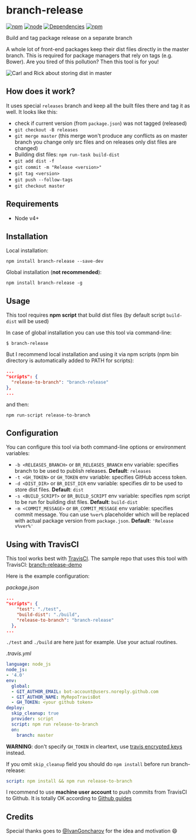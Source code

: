 branch-release
=====
[![npm](https://img.shields.io/npm/v/branch-release.svg)](https://www.npmjs.com/package/branch-release) [![node](https://img.shields.io/node/v/branch-release.svg)](https://www.npmjs.com/package/branch-release) [![Dependencies](https://david-dm.org/RomanGotsiy/branch-release.svg)](https://david-dm.org/RomanGotsiy/branch-release) [![npm](https://img.shields.io/npm/l/branch-release.svg)](https://github.com/RomanGotsiy/branch-release/blob/master/LICENSE)

Build and tag package release on a separate branch

A whole lot of front-end packages keep their dist files directly in the master branch. This is required for package managers that rely on tags (e.g. Bower). Are you tired of this pollution? Then this tool is for you!

![Carl and Rick about storing dist in master](http://i.imgur.com/YXgba3U.jpg "Carl and Rick about storing dist in master")

## How does it work?
It uses special `releases` branch and keep all the built files there and tag it as well.
It looks like this:
- check if current version (from `package.json`) was not tagged (released)
- `git checkout -B releases`
- `git merge master` (this merge won't produce any conflicts as on master branch you change only src files and on releases only dist files are changed)
- Building dist files: `npm run-task build-dist`
- `git add dist -f`
- `git commit -m "Release <version>"`
- `git tag <version>`
- `git push --follow-tags`
- `git checkout master`

## Requirements
 - Node v4+

## Installation
Local installation:

    npm install branch-release --save-dev

Global installation (**not recommended**):

    npm install branch-release -g

## Usage
This tool requires **npm script** that build dist files (by default script `build-dist` will be used)

In case of global installation you can use this tool via command-line:

    $ branch-release

But I recommend local installation and using it via npm scripts (npm bin directory is automatically added to PATH for scripts):

```json
...
"scripts": {
  "release-to-branch": "branch-release"
},
...
```

and then:

    npm run-script release-to-branch


## Configuration

You can configure this tool via both command-line options or environment variables:

- `-b <RELEASES_BRANCH>` or `BR_RELEASES_BRANCH` env variable: specifies branch to be used to publish releases. **Default**: `releases`
- `-t <GH_TOKEN>` or `GH_TOKEN` env variable: specifies GitHub access token.
- `-d <DIST_DIR>` or `BR_DIST_DIR` env variable: specifies dir to be used to store dist files. **Default**: `dist`
- `-s <BUILD_SCRIPT>` or `BR_BUILD_SCRIPT` env variable: specifies npm script to be run for building dist files. **Default**: `build-dist`
- `-m <COMMIT_MESSAGE>` or `BR_COMMIT_MESSAGE` env variable: specifies commit message. You can use `%ver%` placeholder which will be replaced with actual package version from `package.json`. **Default**: `'Release v%ver%'`

## Using with TravisCI
This tool works best with [TravisCI](https://travis-ci.org).
The sample repo that uses this tool with TravisCI: [branch-release-demo](https://github.com/RomanGotsiy/branch-release-demo)

Here is the example configuration:

_package.json_
```json
...
"scripts": {
    "test": "./test",
    "build-dist": "./build",
    "release-to-branch": "branch-release"
  },
...
```
`./test` and `./build` are here just for example. Use your actual routines.

_.travis.yml_
```yml
language: node_js
node_js:
- '4.0'
env:
  global:
  - GIT_AUTHOR_EMAIL: bot-account@users.noreply.github.com
  - GIT_AUTHOR_NAME: MyRepoTravisBot
  - GH_TOKEN: <your github token>
deploy:
  skip_cleanup: true
  provider: script
  script: npm run release-to-branch
  on:
    branch: master
```

**WARNING**: don't specify `GH_TOKEN` in cleartext, use [travis encrypted keys](https://docs.travis-ci.com/user/encryption-keys/) instead.

If you omit `skip_cleanup` field you should do `npm install` before run branch-release:
```yml
script: npm install && npm run release-to-branch
```
I recommend to use **machine user account** to push commits from TravisCI to Github. It is totally OK according to [Github guides](https://developer.github.com/guides/managing-deploy-keys/#machine-users)
## Credits
Special thanks goes to [@IvanGoncharov](https://github.com/IvanGoncharov) for the idea and motivation :smile:
